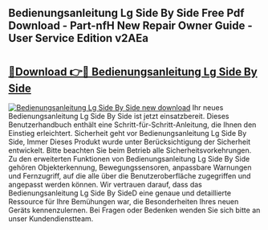 ## Bedienungsanleitung Lg Side By Side Free Pdf Download - Part-nfH New Repair Owner Guide - User Service Edition v2AEa

# <h2><a href="http://df5gpb1.blite.top/?on=Bedienungsanleitung+Lg+Side+By+Side">🔗Download 👉🔴 Bedienungsanleitung Lg Side By Side</a></h2>

[![Bedienungsanleitung Lg Side By Side new download](https://i.imgur.com/lujVjoI.png)](http://df5gpb1.blite.top/?on=Bedienungsanleitung+Lg+Side+By+Side)
Ihr neues Bedienungsanleitung Lg Side By Side ist jetzt einsatzbereit. Dieses Benutzerhandbuch enthält eine Schritt-für-Schritt-Anleitung, die Ihnen den Einstieg erleichtert. Sicherheit geht vor Bedienungsanleitung Lg Side By Side, Immer Dieses Produkt wurde unter Berücksichtigung der Sicherheit entwickelt. Bitte beachten Sie beim Betrieb alle Sicherheitsvorkehrungen. Zu den erweiterten Funktionen von Bedienungsanleitung Lg Side By Side gehören Objekterkennung, Bewegungssensoren, anpassbare Warnungen und Fernzugriff, auf die alle über die Benutzeroberfläche zugegriffen und angepasst werden können. Wir vertrauen darauf, dass das Bedienungsanleitung Lg Side By SideD eine genaue und detaillierte Ressource für Ihre Bemühungen war, die Besonderheiten Ihres neuen Geräts kennenzulernen. Bei Fragen oder Bedenken wenden Sie sich bitte an unser Kundendienstteam.
